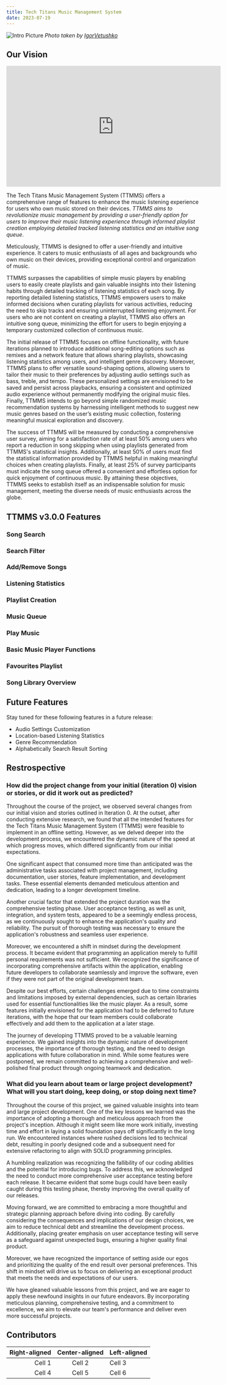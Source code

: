 ```yaml
---
title: Tech Titans Music Management System
date: 2023-07-19
---
```



![Intro Picture](https://raw.githubusercontent.com/TechTitans-UofM/techtitans-uofm.github.io/main/assets/stock-photo-happy-man-listening-music-headphones.jpg)
*Photo taken by [IgorVetushko](https://create.vista.com/portfolio-photos/12982378/)*

## Our Vision

<iframe width="560" height="315" src="https://www.youtube.com/embed/HZR3c4oYzKo" title="YouTube video player" frameborder="0" allow="accelerometer; autoplay; clipboard-write; encrypted-media; gyroscope; picture-in-picture; web-share" allowfullscreen></iframe>

The Tech Titans Music Management System (TTMMS) offers a comprehensive range of features to enhance the music listening experience for users who own music stored on their devices. *TTMMS aims to revolutionize music management by providing a user-friendly option for users to improve their music listening experience through informed playlist creation employing detailed tracked listening statistics and an intuitive song queue*.

Meticulously, TTMMS is designed to offer a user-friendly and intuitive experience. It caters to music enthusiasts of all ages and backgrounds who own music on their devices, providing exceptional control and organization of music.

TTMMS surpasses the capabilities of simple music players by enabling users to easily create playlists and gain valuable insights into their listening habits through detailed tracking of listening statistics of each song. By reporting detailed listening statistics, TTMMS empowers users to make informed decisions when curating playlists for various activities, reducing the need to skip tracks and ensuring uninterrupted listening enjoyment.  For users who are not content on creating a playlist, TTMMS also offers an intuitive song queue, minimizing the effort for users to begin enjoying a temporary customized collection of continuous music.

The initial release of TTMMS focuses on offline functionality, with future iterations planned to introduce additional song-editing options such as remixes and a network feature that allows sharing playlists, showcasing listening statistics among users, and intelligent genre discovery.  Moreover, TTMMS plans to offer versatile sound-shaping options, allowing users to tailor their music to their preferences by adjusting audio settings such as bass, treble, and tempo. These personalized settings are envisioned to be saved and persist across playbacks, ensuring a consistent and optimized audio experience without permanently modifying the original music files.  Finally, TTMMS intends to go beyond simple randomized music recommendation systems by harnessing intelligent methods to suggest new music genres based on the user’s existing music collection, fostering meaningful musical exploration and discovery.

The success of TTMMS will be measured by conducting a comprehensive user survey, aiming for a satisfaction rate of at least 50% among users who report a reduction in song skipping when using playlists generated from TTMMS's statistical insights. Additionally, at least 50% of users must find the statistical information provided by TTMMS helpful in making meaningful choices when creating playlists. Finally, at least 25% of survey participants must indicate the song queue offered a convenient and effortless option for quick enjoyment of continuous music. By attaining these objectives, TTMMS seeks to establish itself as an indispensable solution for music management, meeting the diverse needs of music enthusiasts across the globe.


## TTMMS v3.0.0 Features

### Song Search

### Search Filter

### Add/Remove Songs

### Listening Statistics

### Playlist Creation

### Music Queue

### Play Music

### Basic Music Player Functions

### Favourites Playlist

### Song Library Overview

## Future Features

Stay tuned for these following features in a future release:

- Audio Settings Customization
- Location-based Listening Statistics
- Genre Recommendation
- Alphabetically Search Result Sorting


## Restrospective

### How did the project change from your initial (iteration 0) vision or stories, or did it work out as predicted?

Throughout the course of the project, we observed several changes from our initial vision and stories outlined in Iteration 0. At the outset, after conducting extensive research, we found that all the intended features for the Tech Titans Music Management System (TTMMS) were feasible to implement in an offline setting. However, as we delved deeper into the development process, we encountered the dynamic nature of the speed at which progress moves, which differed significantly from our initial expectations.

One significant aspect that consumed more time than anticipated was the administrative tasks associated with project management, including documentation, user stories, feature implementation, and development tasks. These essential elements demanded meticulous attention and dedication, leading to a longer development timeline.

Another crucial factor that extended the project duration was the comprehensive testing phase. User acceptance testing, as well as unit, integration, and system tests, appeared to be a seemingly endless process, as we continuously sought to enhance the application's quality and reliability. The pursuit of thorough testing was necessary to ensure the application's robustness and seamless user experience.

Moreover, we encountered a shift in mindset during the development process. It became evident that programming an application merely to fulfill personal requirements was not sufficient. We recognized the significance of incorporating comprehensive artifacts within the application, enabling future developers to collaborate seamlessly and improve the software, even if they were not part of the original development team.

Despite our best efforts, certain challenges emerged due to time constraints and limitations imposed by external dependencies, such as certain libraries used for essential functionalities like the music player. As a result, some features initially envisioned for the application had to be deferred to future iterations, with the hope that our team members could collaborate effectively and add them to the application at a later stage.

The journey of developing TTMMS proved to be a valuable learning experience. We gained insights into the dynamic nature of development processes, the importance of thorough testing, and the need to design applications with future collaboration in mind. While some features were postponed, we remain committed to achieving a comprehensive and well-polished final product through ongoing teamwork and dedication.

### What did you learn about team or large project development? What will you start doing, keep doing, or stop doing next time?

Throughout the course of this project, we gained valuable insights into team and large project development. One of the key lessons we learned was the importance of adopting a thorough and meticulous approach from the project's inception. Although it might seem like more work initially, investing time and effort in laying a solid foundation pays off significantly in the long run. We encountered instances where rushed decisions led to technical debt, resulting in poorly designed code and a subsequent need for extensive refactoring to align with SOLID programming principles.

A humbling realization was recognizing the fallibility of our coding abilities and the potential for introducing bugs. To address this, we acknowledged the need to conduct more comprehensive user acceptance testing before each release. It became evident that some bugs could have been easily caught during this testing phase, thereby improving the overall quality of our releases.

Moving forward, we are committed to embracing a more thoughtful and strategic planning approach before diving into coding. By carefully considering the consequences and implications of our design choices, we aim to reduce technical debt and streamline the development process. Additionally, placing greater emphasis on user acceptance testing will serve as a safeguard against unexpected bugs, ensuring a higher quality final product.

Moreover, we have recognized the importance of setting aside our egos and prioritizing the quality of the end result over personal preferences. This shift in mindset will drive us to focus on delivering an exceptional product that meets the needs and expectations of our users.

We have gleaned valuable lessons from this project, and we are eager to apply these newfound insights in our future endeavors. By incorporating meticulous planning, comprehensive testing, and a commitment to excellence, we aim to elevate our team's performance and deliver even more successful projects.

## Contributors

| Right-aligned | Center-aligned | Left-aligned |
| -------------:|:--------------:|:------------ |
|   Cell 1      |    Cell 2      | Cell 3       |
|   Cell 4      |    Cell 5      | Cell 6       |
